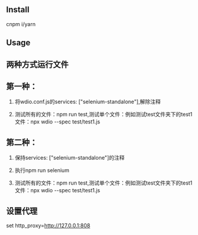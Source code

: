 ## Install

cnpm i/yarn

## Usage

## 两种方式运行文件
## 第一种：

1. 将wdio.conf.js的services: ["selenium-standalone"],解除注释

2. 测试所有的文件：npm run test,测试单个文件：例如测试test文件夹下的test1文件：npx wdio --spec test/test1.js

## 第二种：

1. 保持services: ["selenium-standalone"]的注释

2. 执行npm run selenium

3. 测试所有的文件：npm run test,测试单个文件：例如测试test文件夹下的test1文件：npx wdio --spec test/test1.js

## 设置代理

set http_proxy=http://127.0.0.1:808
